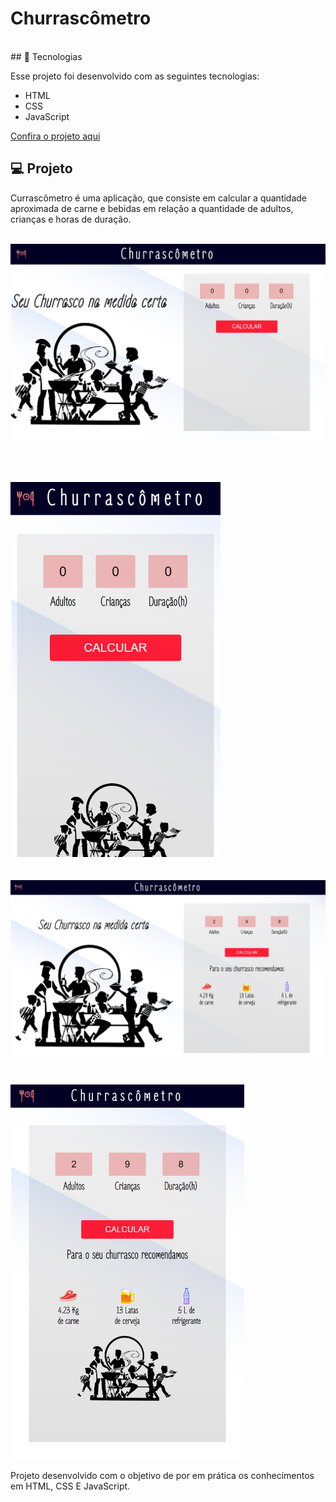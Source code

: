 
<h1>Churrascômetro</h1>
<br>
## 🚀 Tecnologias

Esse projeto foi desenvolvido com as seguintes tecnologias:

- HTML
- CSS
- JavaScript

[Confira o projeto aqui](https://vagnersilvas.github.io/churrascometro/)

## 💻 Projeto

<p> Currascômetro é uma aplicação, que consiste em calcular a quantidade aproximada de carne e bebidas em relação a quantidade de adultos, crianças e horas de duração.</p> 
<br>
<img src="./assets/img/index_desktop.png">

<br><br><br>
<img  src="./assets/img/index-mobile.png" height="600px">
<br><br><br>
<img src="./assets/img/desktop_index.png">
<br><br>
<br>
<img src="./assets/img/mobile_index.png" height="600px">
<p> Projeto desenvolvido com o objetivo de por em prática os conhecimentos em HTML, CSS E JavaScript.</p>
